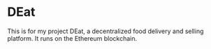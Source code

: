 # DEat

This is for my project DEat, a decentralized food delivery and selling platform. It runs on the Ethereum blockchain. 
